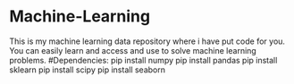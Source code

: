 # Machine-Learning
This is my machine learning data repository where i have put code for you. You can easily learn and access and use to solve machine learning problems. #Dependencies: pip install numpy pip install pandas pip install sklearn pip install scipy pip install seaborn
